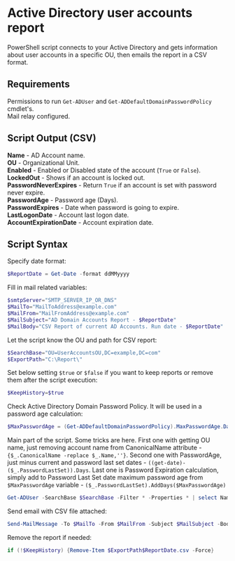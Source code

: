 # Active Directory user accounts report

PowerShell script connects to your Active Directory and gets information about user accounts in a specific OU, then emails the report in a CSV format.

## Requirements

Permissions to run `Get-ADUser` and `Get-ADDefaultDomainPasswordPolicy` cmdlet's.  
Mail relay configured.

## Script Output (CSV)

**Name** - AD Account name.  
**OU** - Organizational Unit.  
**Enabled** - Enabled or Disabled state of the account (`True` or `False`).  
**LockedOut** - Shows if an account is locked out.  
**PasswordNeverExpires** - Return `True` if an account is set with password never expire.  
**PasswordAge** - Password age (Days).  
**PasswordExpires** - Date when password is going to expire.  
**LastLogonDate** - Account last logon date.  
**AccountExpirationDate** -  Account expiration date.

## Script Syntax

Specify date format:

```PowerShell
$ReportDate = Get-Date -format ddMMyyyy
```

Fill in mail related variables:

```PowerShell
$smtpServer="SMTP_SERVER_IP_OR_DNS"
$MailTo="MailToAddress@example.com"
$MailFrom="MailFromAddress@example.com"
$MailSubject="AD Domain Accounts Report - $ReportDate"
$MailBody="CSV Report of current AD Accounts. Run date - $ReportDate"
```

Let the script know the OU and path for CSV report:

```PowerShell
$SearchBase="OU=UserAccountsOU,DC=example,DC=com"
$ExportPath="C:\Report\"
```

Set below setting `$true` or `$false` if you want to keep reports or remove them after the script execution:

```PowerShell
$KeepHistory=$true
```

Check Active Directory Domain Password Policy. It will be used in a password age calculation:

```PowerShell
$MaxPasswordAge = (Get-ADDefaultDomainPasswordPolicy).MaxPasswordAge.Days
```

Main part of the script. Some tricks are here. First one with getting OU name, just removing account name from CanonicalName attribute - `{$_.CanonicalName -replace $_.Name,''}`. Second one with PasswordAge, just minus current and password last set dates - `((get-date)-($_.PasswordLastSet)).Days`. Last one is Password Expiration calculation, simply add to Password Last Set date maximum password age from `$MaxPasswordAge` variable - `($_.PasswordLastSet).AddDays($MaxPasswordAge)`

```PowerShell
Get-ADUser -SearchBase $SearchBase -Filter * -Properties * | select Name,@{Name="OU"; Expression={$_.CanonicalName -replace $_.Name,''}},Enabled,LockedOut,PasswordNeverExpires,@{Name="PasswordAge"; Expression={((get-date)-($_.PasswordLastSet)).Days}},@{Name="PasswordExpires"; Expression={($_.PasswordLastSet).AddDays($MaxPasswordAge)}},LastLogonDate,AccountExpirationDate | Export-Csv $ExportPath$ReportDate.csv -NoTypeInformation
```

Send email with CSV file attached:

```PowerShell
Send-MailMessage -To $MailTo -From $MailFrom -Subject $MailSubject -Body $MailBody -Attachments $ExportPath$ReportDate.csv -SmtpServer $smtpServer
```

Remove the report if needed:

```PowerShell
if (!$KeepHistory) {Remove-Item $ExportPath$ReportDate.csv -Force}
```